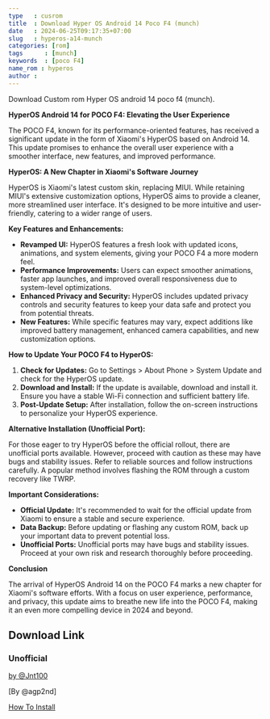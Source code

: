 ```yaml
---
type   : cusrom
title  : Download Hyper OS Android 14 Poco F4 (munch)
date   : 2024-06-25T09:17:35+07:00
slug   : hyperos-a14-munch
categories: [rom]
tags      : [munch]
keywords  : [poco F4]
name_rom : hyperos
author : 
---
```


Download Custom rom Hyper OS android 14 poco f4 (munch).

**HyperOS Android 14 for POCO F4: Elevating the User Experience**

The POCO F4, known for its performance-oriented features, has received a significant update in the form of Xiaomi's HyperOS based on Android 14. This update promises to enhance the overall user experience with a smoother interface, new features, and improved performance.

**HyperOS: A New Chapter in Xiaomi's Software Journey**

HyperOS is Xiaomi's latest custom skin, replacing MIUI. While retaining MIUI's extensive customization options, HyperOS aims to provide a cleaner, more streamlined user interface. It's designed to be more intuitive and user-friendly, catering to a wider range of users.

**Key Features and Enhancements:**

* **Revamped UI:** HyperOS features a fresh look with updated icons, animations, and system elements, giving your POCO F4 a more modern feel.
* **Performance Improvements:** Users can expect smoother animations, faster app launches, and improved overall responsiveness due to system-level optimizations.
* **Enhanced Privacy and Security:** HyperOS includes updated privacy controls and security features to keep your data safe and protect you from potential threats.
* **New Features:** While specific features may vary, expect additions like improved battery management, enhanced camera capabilities, and new customization options.

**How to Update Your POCO F4 to HyperOS:**

1. **Check for Updates:** Go to Settings > About Phone > System Update and check for the HyperOS update.
2. **Download and Install:** If the update is available, download and install it. Ensure you have a stable Wi-Fi connection and sufficient battery life.
3. **Post-Update Setup:** After installation, follow the on-screen instructions to personalize your HyperOS experience.

**Alternative Installation (Unofficial Port):**

For those eager to try HyperOS before the official rollout, there are unofficial ports available. However, proceed with caution as these may have bugs and stability issues. Refer to reliable sources and follow instructions carefully. A popular method involves flashing the ROM through a custom recovery like TWRP.

**Important Considerations:**

* **Official Update:** It's recommended to wait for the official update from Xiaomi to ensure a stable and secure experience.
* **Data Backup:** Before updating or flashing any custom ROM, back up your important data to prevent potential loss.
* **Unofficial Ports:** Unofficial ports may have bugs and stability issues. Proceed at your own risk and research thoroughly before proceeding.

**Conclusion**

The arrival of HyperOS Android 14 on the POCO F4 marks a new chapter for Xiaomi's software efforts. With a focus on user experience, performance, and privacy, this update aims to breathe new life into the POCO F4, making it an even more compelling device in 2024 and beyond.

 
## Download Link


### Unofficial
[by @Jnt100](https://t.me/wahyu6070files/981)

[By @agp2nd]

[How To Install](http://telegra.ph/Hyper-MINT-V1020-ULMCNXM-Poco-F4-06-23)
